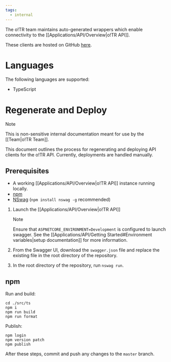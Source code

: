 ```yaml
---
tags:
  - internal
---
```

The o!TR team maintains auto-generated wrappers which enable connectivity to the [[Applications/API/Overview|o!TR API]].

These clients are hosted on GitHub [here](https://github.com/osu-tournament-rating/otr-api-clients).

# Languages

The following languages are supported:

- TypeScript

# Regenerate and Deploy

> [!note]
>  This is non-sensitive internal documentation meant for use by the [[Team|o!TR Team]].

This document outlines the process for regenerating and deploying API clients for the o!TR API. Currently, deployments are handled manually.

## Prerequisites

* A working [[Applications/API/Overview|o!TR API]] instance running locally.
* [npm](https://www.npmjs.com/)
* [NSwag](https://github.com/RicoSuter/NSwag) (`npm install nswag -g` recommended)

1. Launch the [[Applications/API/Overview|o!TR API]]

   > [!note] 
   > Ensure that `ASPNETCORE_ENVIRONMENT=Development` is configured to launch swagger.
   > See the [[Applications/API/Getting Started#Environment variables|setup documentation]] for more information.

2. From the Swagger UI, download the `swagger.json` file and replace the existing file in the root directory of the repository.

3. In the root directory of the repository, run `nswag run`.


## npm

Run and build:

```
cd ./src/ts
npm i
npm run build
npm run format
```

Publish:

```
npm login
npm version patch
npm publish
```

After these steps, commit and push any changes to the `master` branch.
